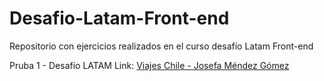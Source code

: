 # Desafio-Latam-Front-end
Repositorio con ejercicios realizados en el curso desafío Latam Front-end


Pruba 1 - Desafío LATAM
Link:
[Viajes Chile - Josefa Méndez Gómez](https://github.com/JoMendezG/Desafio-Latam-Front-end/tree/main/Unidad_1/1-5_Prueba/Prueba_JosefaMendezGomez)

